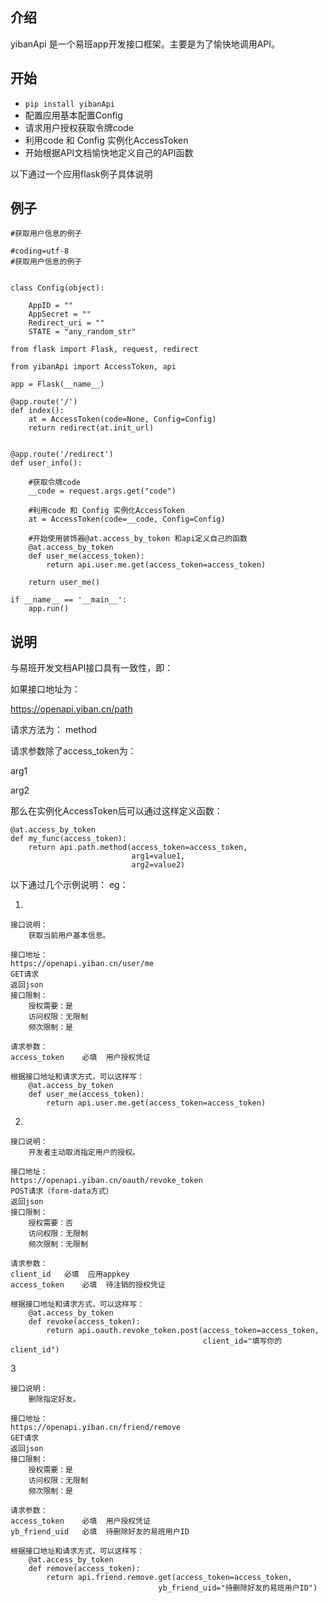 

## 介绍
yibanApi 是一个易班app开发接口框架。主要是为了愉快地调用API。

## 开始

+ <code>pip install yibanApi</code>
+ 配置应用基本配置Config
+ 请求用户授权获取令牌code
+ 利用code 和 Config 实例化AccessToken
+ 开始根据API文档愉快地定义自己的API函数

以下通过一个应用flask例子具体说明

## 例子

```
#获取用户信息的例子

#coding=utf-8
#获取用户信息的例子


class Config(object):

	AppID = ""
	AppSecret = ""
	Redirect_uri = ""
	STATE = "any_random_str"

from flask import Flask, request, redirect

from yibanApi import AccessToken, api

app = Flask(__name__)

@app.route('/')
def index():
    at = AccessToken(code=None, Config=Config)
    return redirect(at.init_url)


@app.route('/redirect')
def user_info():
    
    #获取令牌code
    __code = request.args.get("code")

    #利用code 和 Config 实例化AccessToken
    at = AccessToken(code=__code, Config=Config)

    #开始使用装饰器@at.access_by_token 和api定义自己的函数
    @at.access_by_token
    def user_me(access_token):
    	return api.user.me.get(access_token=access_token)

    return user_me()

if __name__ == '__main__':
    app.run()

```

## 说明
与易班开发文档API接口具有一致性，即：

如果接口地址为：

https://openapi.yiban.cn/path

请求方法为： method

请求参数除了access_token为：

arg1

arg2

那么在实例化AccessToken后可以通过这样定义函数：
```
@at.access_by_token
def my_func(access_token):
	return api.path.method(access_token=access_token,
                    	   arg1=value1,
                    	   arg2=value2)

```                    

以下通过几个示例说明：
eg：

1.
```
接口说明：
    获取当前用户基本信息。

接口地址：
https://openapi.yiban.cn/user/me
GET请求
返回json
接口限制：
    授权需要：是
    访问权限：无限制
    频次限制：是

请求参数：
access_token	必填	用户授权凭证
```

```
根据接口地址和请求方式，可以这样写：
    @at.access_by_token
    def user_me(access_token):
    	return api.user.me.get(access_token=access_token)

```
2.
```
接口说明：
    开发者主动取消指定用户的授权。

接口地址：
https://openapi.yiban.cn/oauth/revoke_token
POST请求（form-data方式）
返回json
接口限制：
    授权需要：否
    访问权限：无限制
    频次限制：无限制

请求参数：
client_id	必填	应用appkey
access_token	必填	待注销的授权凭证
```

```
根据接口地址和请求方式，可以这样写：
    @at.access_by_token
    def revoke(access_token):
    	return api.oauth.revoke_token.post(access_token=access_token,
    	                                   client_id="填写你的client_id")

```

3
```
接口说明：
    删除指定好友。

接口地址：
https://openapi.yiban.cn/friend/remove
GET请求
返回json
接口限制：
    授权需要：是
    访问权限：无限制
    频次限制：是

请求参数：
access_token	必填	用户授权凭证
yb_friend_uid	必填	待删除好友的易班用户ID    	                                   
```

```
根据接口地址和请求方式，可以这样写：
    @at.access_by_token
    def remove(access_token):
    	return api.friend.remove.get(access_token=access_token,
    	                         yb_friend_uid="待删除好友的易班用户ID")
```    	                         